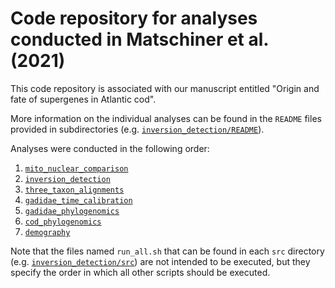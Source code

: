 # Code repository for analyses conducted in Matschiner et al. (2021)

This code repository is associated with our manuscript entitled "Origin and fate of supergenes in Atlantic cod"<!--, which has been posted to BioRxiv ([]())-->.

More information on the individual analyses can be found in the `README` files provided in subdirectories (e.g. [`inversion_detection/README`](inversion_detection/README)).

Analyses were conducted in the following order:

1. [`mito_nuclear_comparison`](mito_nuclear_comparison)
2. [`inversion_detection`](inversion_detection)
3. [`three_taxon_alignments`](three_taxon_alignments)
4. [`gadidae_time_calibration`](gadidae_time_calibration)
5. [`gadidae_phylogenomics`](gadidae_phylogenomics)
6. [`cod_phylogenomics`](cod_phylogenomics)
7. [`demography`](demography)

Note that the files named `run_all.sh` that can be found in each `src` directory (e.g. [`inversion_detection/src`](inversion_detection/src)) are not intended to be executed, but they specify the order in which all other scripts should be executed.
